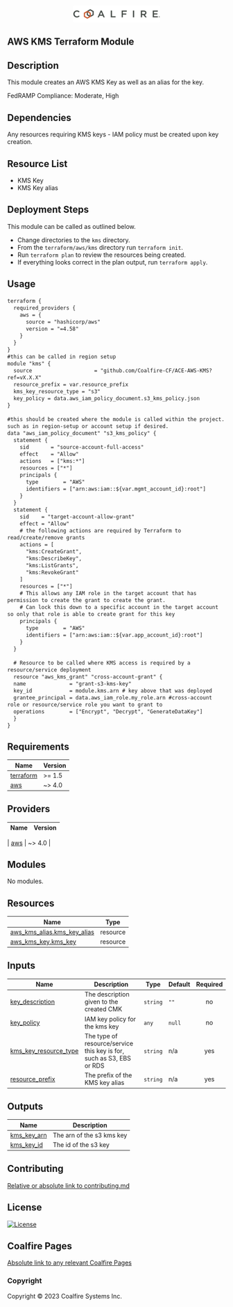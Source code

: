 <div align="center">
<img src="coalfire_logo.png" width="200">

</div>

## AWS KMS Terraform Module

## Description
This module creates an AWS KMS Key as well as an alias for the key.

FedRAMP Compliance: Moderate, High

## Dependencies

Any resources requiring KMS keys - IAM policy must be created upon key creation. 

## Resource List

- KMS Key
- KMS Key alias

## Deployment Steps

This module can be called as outlined below.

- Change directories to the `kms` directory.
- From the `terraform/aws/kms` directory run `terraform init`.
- Run `terraform plan` to review the resources being created.
- If everything looks correct in the plan output, run `terraform apply`.

## Usage

```hcl
terraform {
  required_providers {
    aws = {
      source = "hashicorp/aws"
      version = "=4.58"
    }
  }
}
#this can be called in region setup
module "kms" {
  source                    = "github.com/Coalfire-CF/ACE-AWS-KMS?ref=vX.X.X"
  resource_prefix = var.resource_prefix
  kms_key_resource_type = "s3"
  key_policy = data.aws_iam_policy_document.s3_kms_policy.json
}

#this should be created where the module is called within the project. such as in region-setup or account setup if desired.
data "aws_iam_policy_document" "s3_kms_policy" {
  statement {
    sid       = "source-account-full-access"
    effect    = "Allow"
    actions   = ["kms:*"]
    resources = ["*"]
    principals {
      type        = "AWS"
      identifiers = ["arn:aws:iam::${var.mgmt_account_id}:root"]
    }
  }
  statement {
    sid    = "target-account-allow-grant"
    effect = "Allow"
    # the following actions are required by Terraform to read/create/remove grants
    actions = [
      "kms:CreateGrant",
      "kms:DescribeKey",
      "kms:ListGrants",
      "kms:RevokeGrant"
    ]
    resources = ["*"]
    # This allows any IAM role in the target account that has permission to create the grant to create the grant.
    # Can lock this down to a specific account in the target account so only that role is able to create grant for this key
    principals {
      type        = "AWS"
      identifiers = ["arn:aws:iam::${var.app_account_id}:root"]
    }
  }
       
  # Resource to be called where KMS access is required by a resource/service deployment
  resource "aws_kms_grant" "cross-account-grant" {
  name              = "grant-s3-kms-key"
  key_id            = module.kms.arn # key above that was deployed
  grantee_principal = data.aws_iam_role.my_role.arn #cross-account role or resource/service role you want to grant to 
  operations        = ["Encrypt", "Decrypt", "GenerateDataKey"]
  }
}
```

<!-- BEGIN_TF_DOCS -->
## Requirements

| Name | Version |
|------|---------|
| <a name="requirement_terraform"></a> [terraform](#requirement\_terraform) | >= 1.5 |
| <a name="requirement_aws"></a> [aws](#requirement\_aws) | ~> 4.0 |


## Providers

| Name | Version |
|------|---------|

| <a name="provider_aws"></a> [aws](#provider\_aws) | ~> 4.0 |


## Modules

No modules.

## Resources

| Name | Type |
|------|------|
| [aws_kms_alias.kms_key_alias](https://registry.terraform.io/providers/hashicorp/aws/latest/docs/resources/kms_alias) | resource |
| [aws_kms_key.kms_key](https://registry.terraform.io/providers/hashicorp/aws/latest/docs/resources/kms_key) | resource |

## Inputs

| Name | Description | Type | Default | Required |
|------|-------------|------|---------|:--------:|
| <a name="input_key_description"></a> [key\_description](#input\_key\_description) | The description given to the created CMK | `string` | `""` | no |
| <a name="input_key_policy"></a> [key\_policy](#input\_key\_policy) | IAM key policy for the kms key | `any` | `null` | no |
| <a name="input_kms_key_resource_type"></a> [kms\_key\_resource\_type](#input\_kms\_key\_resource\_type) | The type of resource/service this key is for, such as S3, EBS or RDS | `string` | n/a | yes |
| <a name="input_resource_prefix"></a> [resource\_prefix](#input\_resource\_prefix) | The prefix of the KMS key alias | `string` | n/a | yes |

## Outputs

| Name | Description |
|------|-------------|
| <a name="output_kms_key_arn"></a> [kms\_key\_arn](#output\_kms\_key\_arn) | The arn of the s3 kms key |
| <a name="output_kms_key_id"></a> [kms\_key\_id](#output\_kms\_key\_id) | The id of the s3 key |
<!-- END_TF_DOCS -->

## Contributing

[Relative or absolute link to contributing.md](CONTRIBUTING.md)


## License

[![License](https://img.shields.io/badge/license-MIT-blue.svg)](https://opensource.org/license/mit/)


## Coalfire Pages

[Absolute link to any relevant Coalfire Pages](https://coalfire.com/)

### Copyright

Copyright © 2023 Coalfire Systems Inc.
